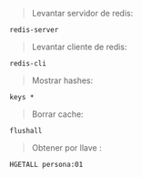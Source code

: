 > Levantar servidor de redis: 
```shell script
redis-server
```

> Levantar cliente de redis: 
```shell script
redis-cli
```

> Mostrar hashes: 
```shell script
keys *
```

> Borrar cache: 
```shell script
flushall
```

> Obtener por llave : 
```shell script
HGETALL persona:01
```

